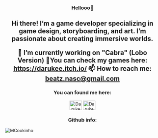 <h3 align="center"> Hellooo👋
<h2 align="center"> Hi there! I’m a game developer specializing in game design, storyboarding, and art. I’m passionate about creating immersive worlds.


🐺 I’m currently working on "Cabra" (Lobo Version)
🫵You can check my games here: https://darukee.itch.io/
📫 How to reach me: beatz.nasc@gmail.com

<h3 align="center">You can found me here:</h3>
<p align="center">
<a href="https://twitter.com/Darukee" target="blank"><img align="center" src="https://raw.githubusercontent.com/rahuldkjain/github-profile-readme-generator/master/src/images/icons/Social/twitter.svg" alt="Darukee" height="30" width="40" /></a>
<a href="https://www.instagram.com/beatz.nasc/" target="blank"><img align="center" src="https://raw.githubusercontent.com/rahuldkjain/github-profile-readme-generator/master/src/images/icons/Social/instagram.svg" alt="Darukee" height="30" width="40" /></a>
</p>

<h3 align="center">Github info:</h3>

<p><img align="center" src="https://github-readme-stats.vercel.app/api/top-langs/?username=Darukee&theme=dark&hide_border=false&include_all_commits=true&count_private=true&layout=compact" alt="MCookinho" /></p>
